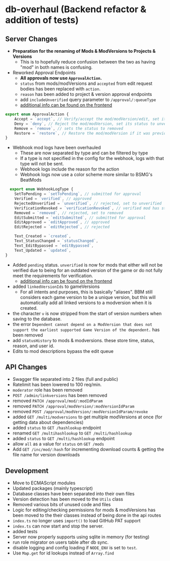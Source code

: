 # db-overhaul (Backend refactor & addition of tests)

## Server Changes
- **Preparation for the renaming of Mods & ModVersions to Projects & Versions**
  - This is to hopefully reduce confusion between the two as having "mod" in both names is confusing.
- Reworked Approval Endpoints
  - **All approvals now use `ApprovalAction`.**
  - `status` from mods/modVersions and `accepted` from edit request bodies has been replaced with `action`.
  - `reason` has been added to project & version approval endpoints
  - add `includeUnverified` query parameter to `/approval/:queueType`
  - [additional info can be found on the frontend](https://github.com/Futuremappermydud/bsmods-frontend/blob/285b39375de4a8bcdd4f0627e3ad95f43521b5f4/src/lib/components/ui/approval/ApprovalDialog.svelte#L131-L133)
```typescript
export enum ApprovalAction {
    Accept = `accept`, // Verify/accept the mod/modVersion/edit, set its status to verified
    Deny = `deny`, // Reject the mod/modVersion, set its status to unverified, but do not remove it
    Remove = `remove`, // sets the status to removed
    Restore = `restore`, // Restore the mod/modVersion if it was previously removed
}
```

- Webhook mod logs have been overhauled
  - These are now separated by type and can be filtered by type
  - If a type is not specified in the config for the webhook, logs with that type will not be sent.
  - Webhook logs include the reason for the action
  - Webhook logs now use a color scheme more similar to BSMG's BeatMods

```typescript
  export enum WebhookLogType {
    SetToPending = `setToPending`, // submitted for approval
    Verified = `verified`, // approved
    RejectedUnverified = `unverified`, // rejected, set to unverified
    VerificationRevoked = `verificationRevoked`, // verified mod has status changed
    Removed = `removed`, // rejected, set to removed
    EditSubmitted = `editSubmitted`, // submitted for approval
    EditApproved = `editApproved`, // approved
    EditRejected = `editRejected`, // rejected

    Text_Created = `created`,
    Text_StatusChanged = `statusChanged`,
    Text_EditBypassed = `editBypassed`,
    Text_Updated = `updated`,
}
```

- Added `pending` status. `unverified` is now for mods that either will not be verified due to being for an outdated version of the game or do not fully meet the requirements for verification.
  - [additional info can be found on the frontend](https://github.com/Futuremappermydud/bsmods-frontend/blob/285b39375de4a8bcdd4f0627e3ad95f43521b5f4/src/lib/components/ui/approval/ApprovalDialog.svelte#L131-L133)
- added `linkedVersionIds` to gameVersions
  - For all intents and purposes, this is basically "aliases". BBM still considers each game version to be a unique version, but this will automatically add all linked versions to a modversion when it is created.
- the character `v` is now stripped from the start of version numbers when saving to the database. 
- the error `Dependent cannot depend on a ModVersion that does not support the earliest supported Game Version of the dependent.` has been removed
- add `statusHistory` to mods & modversions. these store time, status, reason, and user id.
- Edits to mod descriptions bypass the edit queue

## API Changes
- Swagger file separated into 2 files (full and public)
- Ratelimit has been lowered to 100 req/min.
- `moderator` role has been removed
- `POST /admin/linkversions` has been removed
- removed `PATCH /approval/mod/:modIdParam`
- removed `PATCH /approval/modVersion/:modVersionIdParam`
- removed `POST /approval/modVersion/:modVersionIdParam/revoke`
- added `GET /multi/modversions` to get multiple modVersions at once (for getting data about dependencies)
- added `status` to `GET /hashlookup` endpoint
- renamed `GET /multihashlookup` to `GET /multi/hashlookup`
- added `status` to `GET /multi/hashlookup` endpoint
- allow `all` as a value for `status` on  `GET /mods`
- Add `GET /inc/mod/:hash` for incrementing download counts & getting the file name for version downloads

## Development
- Move to ECMAScript modules
- Updated packages (mainly typescript)
- Database classes have been separated into their own files
- Version detection has been moved to the `Utils` class
- Removed various bits of unused code and files
- Logic for editing/checking permissions for mods & modVersions has been moved to the their classes instead of being done in the api routes 
- `index.ts` no longer uses `import()` to load GitHub PAT support
- `index.ts` can now start and stop the server.
- added tests
- Server now properly supports using sqlite in memory (for testing)
- run role migrator on users table after db sync.
- disable logging and config loading if `NODE_ENV` is set to `test`.
- Use `Map.get` for id lookups instead of `Array.find`